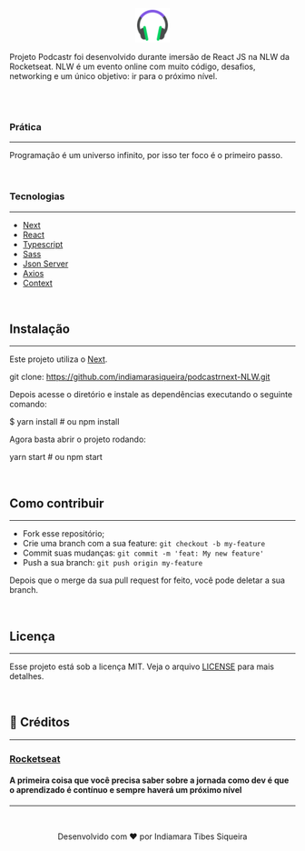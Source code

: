 <p align="center" justifyContent='center' >
<img src="public/favicon.png" width="60" height="60"/>
</p>


Projeto Podcastr foi desenvolvido durante imersão de React JS na NLW da Rocketseat. NLW é um evento online com muito código, desafios, networking e um único objetivo: ir para o próximo nível.  

<br>
<br>


<!-- <img src="src/assets/plantmanager.gif" width="414" height="736" />

<br>
-
<br> -->


### Prática
---
Programação é um universo infinito, por isso ter foco é o primeiro passo.

 <br>

### Tecnologias
---
* [Next](https://nextjs.org/docs)
* [React](https://pt-br.reactjs.org/)
* [Typescript](https://www.typescriptlang.org/)
* [Sass](https://sass-lang.com/)
* [Json Server](https://github.com/typicode/json-server)
* [Axios](https://github.com/axios/axios)
* [Context](https://pt-br.reactjs.org/docs/context.html)

 <br>


## Instalação
---

Este projeto utiliza o [Next](https://nextjs.org/docs).

git clone: https://github.com/indiamarasiqueira/podcastrnext-NLW.git

Depois acesse o diretório e instale as dependências executando o seguinte comando:

$ yarn install # ou npm install


Agora basta abrir o projeto rodando:
<br>

yarn start # ou npm start

<br>

## Como contribuir
---

- Fork esse repositório;
- Crie uma branch com a sua feature: `git checkout -b my-feature`
- Commit suas mudanças: `git commit -m 'feat: My new feature'`
- Push a sua branch: `git push origin my-feature`

Depois que o merge da sua pull request for feito, você pode deletar a sua branch.

<br>

## Licença
---
Esse projeto está sob a licença MIT. Veja o arquivo [LICENSE](LICENSE) para mais detalhes.

<br>

## 🤝 Créditos
---
### [Rocketseat](https://rocketseat.com.br/)
#### A primeira coisa que você precisa saber sobre a jornada como dev é que o aprendizado é contínuo e sempre haverá um próximo nível


---
<br>
<p align="center">
Desenvolvido com ❤️ por Indiamara Tibes Siqueira
</p>
